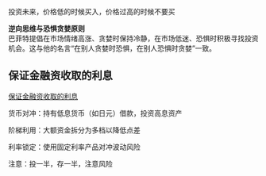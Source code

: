 投资未来，价格低的时候买入，价格过高的时候不要买

**逆向思维与恐惧贪婪原则**  
   巴菲特提倡在市场情绪高涨、贪婪时保持冷静，在市场低迷、恐惧时积极寻找投资机会。这与他的名言“在别人贪婪时恐惧，在别人恐惧时贪婪”一致。

   ## 保证金融资收取的利息

[保证金融资收取的利息](https://www.interactivebrokers.com/cn/trading/margin-rates.php)


货币对冲：持有低息货币（如日元）借款，投资高息资产

阶梯利用：大额资金拆分为多档以降低点差

利率锁定：使用固定利率产品对冲波动风险

注意：投一半，存一半，注意风险